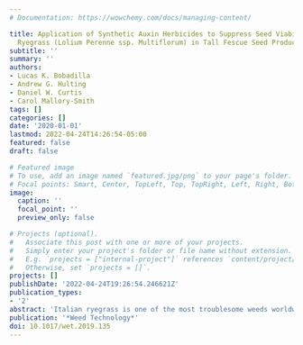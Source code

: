 ```yaml
---
# Documentation: https://wowchemy.com/docs/managing-content/

title: Application of Synthetic Auxin Herbicides to Suppress Seed Viability of Italian
  Ryegrass (Lolium Perenne ssp. Multiflorum) in Tall Fescue Seed Production
subtitle: ''
summary: ''
authors:
- Lucas K. Bobadilla
- Andrew G. Hulting
- Daniel W. Curtis
- Carol Mallory-Smith
tags: []
categories: []
date: '2020-01-01'
lastmod: 2022-04-24T14:26:54-05:00
featured: false
draft: false

# Featured image
# To use, add an image named `featured.jpg/png` to your page's folder.
# Focal points: Smart, Center, TopLeft, Top, TopRight, Left, Right, BottomLeft, Bottom, BottomRight.
image:
  caption: ''
  focal_point: ''
  preview_only: false

# Projects (optional).
#   Associate this post with one or more of your projects.
#   Simply enter your project's folder or file name without extension.
#   E.g. `projects = ["internal-project"]` references `content/project/deep-learning/index.md`.
#   Otherwise, set `projects = []`.
projects: []
publishDate: '2022-04-24T19:26:54.246621Z'
publication_types:
- '2'
abstract: 'Italian ryegrass is one of the most troublesome weeds worldwide because of the rapid evolution of herbicide resistance in this species. Oregon tall fescue seed production requires high seed purity, demanding good control of Italian ryegrass. The necessity to control herbicide-resistant Italian ryegrass and maintain tall fescue seed purity created interest in new chemical management options. The objectives of this study were to assess the effects of synthetic auxin herbicides on seed viability of Italian ryegrass biotypes and the feasibility of this management strategy for use in tall fescue seed production. Eight treatments of synthetic auxin herbicides were applied to Italian ryegrass and tall fescue at two growth stages (boot and anthesis): dicamba (1.0 and 2.2 kg ae ha–1), 2,4-D (1.1 and 2.2 kg ae ha–1), aminopyralid (0.5 kg ae ha–1), dicamba + 2.4-D (0.8 + 1.1 kg ae ha–1), 2.4-D + clopyralid (1.1 + 0.3 kg ae ha–1), and halauxifen-methyl + florasulam (0.4 kg ae ha–1 + 0.4 kg ai ha–1). Aminopyralid applied at boot and anthesis stages of Italian ryegrass reduced seed viability. Aminopyralid treatments reduced seed viability and weight of Italian ryegrass more than 50% compared to the control. Four biotypes from different locations in western Oregon with different types of herbicide resistance were sprayed, and differences in aminopyralid effect among Italian ryegrass biotypes were documented. Aminopyralid reduced the speed of germination by 1 to 2 d. Aminopyralid treatments had a greater effect when applied at the anthesis stage and had a greater negative impact on tall fescue. Tall fescue plants were more susceptible to aminopyralid, so this management practice is not feasible for tall fescue seed production. Future studies are needed to understand the physiological mechanisms involved in the reduced seed viability and to define an optimum aminopyralid rate for different Italian ryegrass biotypes.'
publication: '*Weed Technology*'
doi: 10.1017/wet.2019.135
---
```

